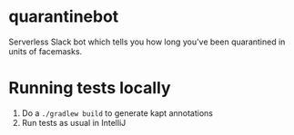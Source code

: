 # quarantinebot

Serverless Slack bot which tells you how long you've been quarantined in units of facemasks.

# Running tests locally

1. Do a `./gradlew build` to generate kapt annotations
2. Run tests as usual in IntelliJ
